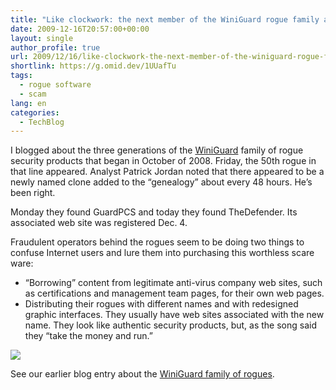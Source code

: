 ```yaml
---
title: "Like clockwork: the next member of the WiniGuard rogue family appears"
date: 2009-12-16T20:57:00+00:00
layout: single
author_profile: true
url: 2009/12/16/like-clockwork-the-next-member-of-the-winiguard-rogue-family-appears/
shortlink: https://g.omid.dev/1UUafTu
tags:
  - rogue software
  - scam
lang: en
categories: 
  - TechBlog
---
```

I blogged about the three generations of the [WiniGuard](http://sites.google.com/site/boelectronic/computer/malware/list-of-common-malwares/winiguard) family of rogue security products that began in October of 2008. Friday, the 50th rogue in that line appeared. Analyst Patrick Jordan noted that there appeared to be a newly named clone added to the “genealogy” about every 48 hours. He’s been right.

Monday they found GuardPCS and today they found TheDefender. Its associated web site was registered Dec. 4.

Fraudulent operators behind the rogues seem to be doing two things to confuse Internet users and lure them into purchasing this worthless scare ware:

  * “Borrowing” content from legitimate anti-virus company web sites, such as certifications and management team pages, for their own web pages.
  * Distributing their rogues with different names and with redesigned graphic interfaces. They usually have web sites associated with the new name. They look like authentic security products, but, as the song said they “take the money and run.”

[![](http://1.bp.blogspot.com/_vaUVXcmC3OI/SylCI5mWzSI/AAAAAAAAAXk/YdRzFd3GKc0/s400/TheDefend+FakeSmoke_GUI.jpg)](http://1.bp.blogspot.com/_vaUVXcmC3OI/SylCI5mWzSI/AAAAAAAAAXk/YdRzFd3GKc0/s1600-h/TheDefend+FakeSmoke_GUI.jpg)

See our earlier blog entry about the [WiniGuard family of rogues](http://boelectronic.blogspot.com/2009/12/biggest-rogue-family.html).